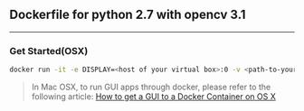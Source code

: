 ## Dockerfile for python 2.7 with opencv 3.1
----------

### Get Started(OSX)

```sh
docker run -it -e DISPLAY=<host of your virtual box>:0 -v <path-to-your-code>:/source yoyoyohamapi/opencv:3.1 /bin/bash
```

> In Mac OSX, to run GUI apps through docker, please refer to the following article:
[How to get a GUI to a Docker Container on OS X](http://learning-continuous-deployment.github.io/docker/images/dockerfile/2015/04/22/docker-gui-osx/)
